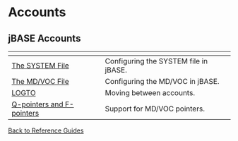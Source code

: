 # Accounts

<PageHeader />

## jBASE Accounts

| <!----> | <!----> |
| --- | --- |
| [The SYSTEM File](./../../environment-variables/system-file/README.md) | Configuring the SYSTEM file in jBASE. |
| [The MD/VOC File](./../../accounts/the-md&voc-file/README.mdthe-md&voc-file) | Configuring the MD/VOC in jBASE. |
| [LOGTO](./../../accounts/logto/README.md) | Moving between accounts. |
| [Q-pointers and F-pointers](./../accounts/../../accounts/qpointers/README.md) | Support for MD/VOC pointers. |

[Back to Reference Guides](../README.md)